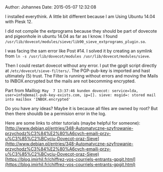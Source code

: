 Author: Johannes
Date: 2015-05-07 12:32:08

I installed everythink. A little bit different because I am Using Ubuntu 14.04 with Plesk 12. 

I did not compile the extprograms because they should be part of dovecote and pigeonhole in ubuntu 14.04 as far as I know. I found `/usr/lib/dovecot/modules/sieve/lib90_sieve_extprograms_plugin.so`.

I was facing the sam error like Post #14. I solved it by creating an symlink from
`ln -s /usr/lib/dovecot/modules /usr/lib/dovecot/modules/sieve`. 

Then I could restart dovecot without any error. I put the gpgit script directly at `/etc/dovecot/sieve-filters/`. The PGP-pub-key is imported and hast ultimately (5) trust. The Filter is running without errors and moving the Mails to INBOX.encrypted but the mails are not becomming encrypted.

Part from Maillog:
`May  7 13:37:46 kunden dovecot: service=lda, user=info@email-pub-key-exists.com, ip=[]. sieve: msgid=: stored mail into mailbox 'INBOX.encrypted'`

Do you have any ideas? Maybe it is because all files are owned by root? But then there shouldb be a permision error in the log. 

Here are some links to ohter tutorials (maybe helpful for someone):
[http://www.debian.pl/entries/348-Automatyczne-szyfrowanie-przychodz%C3%84%E2%80%A6cych-emaili-przy-u%C3%85%C2%BCyciu-Dovecot-oraz-Sieve](http://www.debian.pl/entries/348-Automatyczne-szyfrowanie-przychodz%C3%84%E2%80%A6cych-emaili-przy-u%C3%85%C2%BCyciu-Dovecot-oraz-Sieve)
[https://blog.imirhil.fr/chiffrez-vos-courriels-entrants-gpgit.html](https://blog.imirhil.fr/chiffrez-vos-courriels-entrants-gpgit.html)
